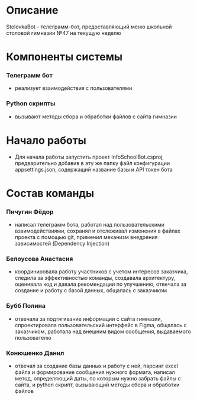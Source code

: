 # Описание

StolovkaBot - телеграмм-бот, предоставляющий меню школьной столовой гимназии №47 на текущую неделю

# Компоненты системы

### Телеграмм бот

- реализует взаимодействия с пользователями

### Python скрипты

- вызывают методы сбора и обработки файлов с сайта гимназии

# Начало работы

- Для начала работы запустить проект InfoSchoolBot.csproj, предварительно добавив в эту же папку файл конфигурации
appsettings.json, содержащий название базы и API токен бота

# Состав команды

### Пичугин Фёдор

- написал телеграмм бота, работал над пользовательскими взаимодействиями, сохранял и отслеживал изменения в файлах проекта
с помощью git, применил механизм внедрения зависимостей (Dependency Injection)

### Белоусова Анастасия

- координировала работу участников с учетом интересов заказчика, следила за эффективностью команды, создавала архитектуру,
оценивала код и давала рекомендации по улучшению, отвечала за создание и работу с базой данных, общалась с заказчиком

### Бубб Полина

- отвечала за подтягивание информации с сайта гимназии, спроектировала пользовательский интерфейс в Figma, общалась с
заказчиком, работала над внешним видом сообщения, выдаваемого пользователю

### Конюшенко Данил

- отвечал за создание базы данных и работу с ней, парсинг excel файла и формирование сообщения нужного формата, написал
метод, определяющий даты, по которым нужно забрать файлы с сайта, и python скрипт, вызывающий методы сбора и обработки
файлов

